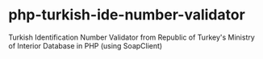 # php-turkish-ide-number-validator
Turkish Identification Number Validator from Republic of Turkey's Ministry of Interior Database in PHP (using SoapClient)
